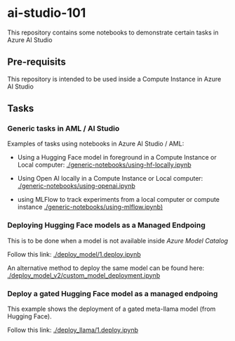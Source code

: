 # ai-studio-101
This repository contains some notebooks to demonstrate certain tasks in Azure AI Studio

## Pre-requisits
This repository is intended to be used inside a Compute Instance in Azure AI Studio


## Tasks

### Generic tasks in AML / AI Studio

Examples of tasks using notebooks in Azure AI Studio / AML:

- Using a Hugging Face model in foreground in a Compute Instance or Local computer: [./generic-notebooks/using-hf-locally.ipynb](./generic-notebooks/using-hf-locally.ipynb)

- Using Open AI locally in a Compute Instance or Local computer: [./generic-notebooks/using-openai.ipynb](./generic-notebooks/using-openai.ipynb)

- using MLFlow to track experiments from a local computer or compute instance [./generic-notebooks/using-mlflow.ipynb)](./generic-notebooks/using-mlflow.ipynb)

### Deploying Hugging Face models as a Managed Endpoing

This is to be done when a model is not available inside *Azure Model Catalog*

Follow this link: [./deploy_model/1.deploy.ipynb](./deploy_model/1.deploy.ipynb)

An alternative method to deploy the same model can be found here: [./deploy_model_v2/custom_model_deployment.ipynb](./deploy_model_v2/custom_model_deployment.ipynb)

### Deploy a gated Hugging Face model as a managed endpoing

This example shows the deployment of a gated meta-llama model (from Hugging Face).

Follow this link: [./deploy_llama/1.deploy.ipynb](./deploy_llama/1.deploy.ipynb)